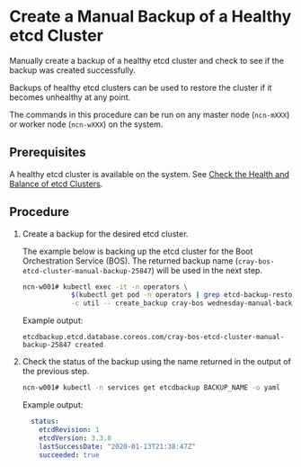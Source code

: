 # Create a Manual Backup of a Healthy etcd Cluster

Manually create a backup of a healthy etcd cluster and check to see if the backup was created successfully.

Backups of healthy etcd clusters can be used to restore the cluster if it becomes unhealthy at any point.

The commands in this procedure can be run on any master node \(`ncn-mXXX`\) or worker node \(`ncn-wXXX`\) on the system.

## Prerequisites

A healthy etcd cluster is available on the system. See [Check the Health and Balance of etcd Clusters](Check_the_Health_and_Balance_of_etcd_Clusters.md).

## Procedure

1. Create a backup for the desired etcd cluster.

    The example below is backing up the etcd cluster for the Boot Orchestration Service \(BOS\). The returned backup name (`cray-bos-etcd-cluster-manual-backup-25847`) will be used in the next step.

    ```bash
    ncn-w001# kubectl exec -it -n operators \
                $(kubectl get pod -n operators | grep etcd-backup-restore | head -1 | awk '{print $1}') \
                -c util -- create_backup cray-bos wednesday-manual-backup
    ```

    Example output:

    ```text
    etcdbackup.etcd.database.coreos.com/cray-bos-etcd-cluster-manual-backup-25847 created
    ```

1. Check the status of the backup using the name returned in the output of the previous step.

    ```bash
    ncn-w001# kubectl -n services get etcdbackup BACKUP_NAME -o yaml
    ```

    Example output:

    ```yaml
      status:
        etcdRevision: 1
        etcdVersion: 3.3.8
        lastSuccessDate: "2020-01-13T21:38:47Z"
        succeeded: true
    ```
